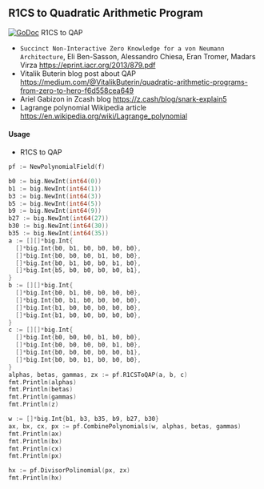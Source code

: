 ## R1CS to Quadratic Arithmetic Program
[![GoDoc](https://godoc.org/github.com/paulgoleary/go-snark/r1csqap?status.svg)](https://godoc.org/github.com/paulgoleary/go-snark/r1csqap) R1CS to QAP
- `Succinct Non-Interactive Zero Knowledge for a von Neumann Architecture`, Eli Ben-Sasson, Alessandro Chiesa, Eran Tromer, Madars Virza https://eprint.iacr.org/2013/879.pdf
- Vitalik Buterin blog post about QAP https://medium.com/@VitalikButerin/quadratic-arithmetic-programs-from-zero-to-hero-f6d558cea649
- Ariel Gabizon in Zcash blog https://z.cash/blog/snark-explain5
- Lagrange polynomial Wikipedia article https://en.wikipedia.org/wiki/Lagrange_polynomial

#### Usage
- R1CS to QAP
```go
pf := NewPolynomialField(f)

b0 := big.NewInt(int64(0))
b1 := big.NewInt(int64(1))
b3 := big.NewInt(int64(3))
b5 := big.NewInt(int64(5))
b9 := big.NewInt(int64(9))
b27 := big.NewInt(int64(27))
b30 := big.NewInt(int64(30))
b35 := big.NewInt(int64(35))
a := [][]*big.Int{
  []*big.Int{b0, b1, b0, b0, b0, b0},
  []*big.Int{b0, b0, b0, b1, b0, b0},
  []*big.Int{b0, b1, b0, b0, b1, b0},
  []*big.Int{b5, b0, b0, b0, b0, b1},
}
b := [][]*big.Int{
  []*big.Int{b0, b1, b0, b0, b0, b0},
  []*big.Int{b0, b1, b0, b0, b0, b0},
  []*big.Int{b1, b0, b0, b0, b0, b0},
  []*big.Int{b1, b0, b0, b0, b0, b0},
}
c := [][]*big.Int{
  []*big.Int{b0, b0, b0, b1, b0, b0},
  []*big.Int{b0, b0, b0, b0, b1, b0},
  []*big.Int{b0, b0, b0, b0, b0, b1},
  []*big.Int{b0, b0, b1, b0, b0, b0},
}
alphas, betas, gammas, zx := pf.R1CSToQAP(a, b, c)
fmt.Println(alphas)
fmt.Println(betas)
fmt.Println(gammas)
fmt.Println(z)

w := []*big.Int{b1, b3, b35, b9, b27, b30}
ax, bx, cx, px := pf.CombinePolynomials(w, alphas, betas, gammas)
fmt.Println(ax)
fmt.Println(bx)
fmt.Println(cx)
fmt.Println(px)

hx := pf.DivisorPolinomial(px, zx)
fmt.Println(hx)
```
